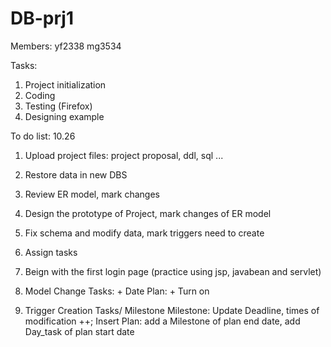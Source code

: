 DB-prj1
=======
Members:
yf2338
mg3534

Tasks:
1. Project initialization
2. Coding
3. Testing (Firefox)
4. Designing example


To do list:
10.26
1. Upload project files: project proposal, ddl, sql ...
2. Restore data in new DBS
3. Review ER model, mark changes
4. Design the prototype of Project, mark changes of ER model
5. Fix schema and modify data, mark triggers need to create
6. Assign tasks
7. Beign with the first login page (practice using jsp, javabean and servlet)
 
1. Model Change
  Tasks: + Date
  Plan: + Turn on
2. Trigger Creation
  Tasks/ Milestone
  Milestone: Update Deadline, times of modification ++;
  Insert Plan: add a Milestone of plan end date, add Day_task of plan start date


